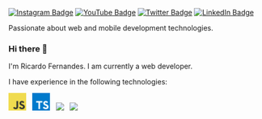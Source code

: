 [![Instagram Badge](https://img.shields.io/badge/Instagram-00545b?style=for-the-badge&logo=linkedin&logoColor=white)](https://instagram.com/ricardof.fernandes)
[![YouTube Badge](https://img.shields.io/badge/youtube-00545b?style=for-the-badge&logo=youtube)](https://www.youtube.com/channel/UC2902D4IiLb8xHehYVkJivw)
[![Twitter Badge](https://img.shields.io/badge/twitter-00545b?style=for-the-badge&logo=twitter&logoColor=white)](https://twitter.com/ricardoferx)
[![LinkedIn Badge](https://img.shields.io/badge/linkedin-00545b?style=for-the-badge&logo=linkedin&logoColor=white)](https://linkedin.com/in/ricardof-oliveira)

Passionate about web and mobile development technologies.

### Hi there 👋

I'm Ricardo Fernandes. I am currently a web developer.

I have experience in the following technologies:

<p>
<img src="https://raw.githubusercontent.com/github/explore/80688e429a7d4ef2fca1e82350fe8e3517d3494d/topics/javascript/javascript.png" height="35px"/>
&nbsp;  
<img src="https://raw.githubusercontent.com/github/explore/80688e429a7d4ef2fca1e82350fe8e3517d3494d/topics/typescript/typescript.png" height="35px"/>
&nbsp;
<img src="https:://raw.githubusercontent.com/github/explore/80688e429a7d4ef2fca1e82350fe8e3517d3494d/topics/react/react.png" height="35px"/> 
&nbsp;
<img src="https://img.icons8.com/color/452/firebase.png" height="35px" />   
</p>
